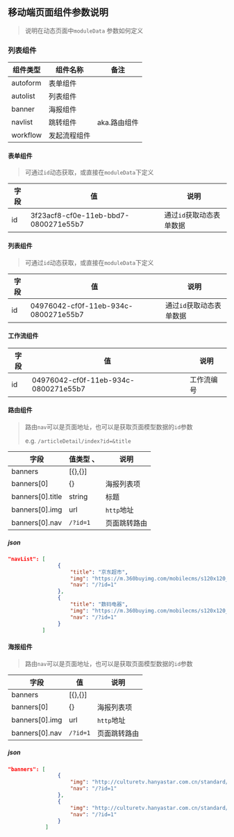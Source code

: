 ## 移动端页面组件参数说明
> 说明在动态页面中`moduleData` 参数如何定义

### 列表组件
| 组件类型       | 组件名称       |  备注   |
| ------------- | -------------- |--------|
| autoform      | 表单组件       |         |
| autolist      | 列表组件       |         |
| banner        | 海报组件       |         |
| navlist       | 跳转组件       | aka.路由组件  |
| workflow      | 发起流程组件   |          |


#### 表单组件
> 可通过`id`动态获取，或直接在`moduleData`下定义

| 字段          |  值             |      说明     |
| ------------- | --------------  | ------------ |
| id            | 3f23acf8-cf0e-11eb-bbd7-0800271e55b7 |  通过`id`获取动态表单数据 |


#### 列表组件
> 可通过`id`动态获取，或直接在`moduleData`下定义

| 字段          |  值             |      说明     |
| ------------- | --------------  | ------------ |
| id            | 04976042-cf0f-11eb-934c-0800271e55b7 |  通过`id`获取动态表单数据 |


#### 工作流组件
| 字段          |  值             |      说明     |
| ------------- | --------------  | ------------ |
| id            | 04976042-cf0f-11eb-934c-0800271e55b7 |  工作流编号 |


#### 路由组件
> 路由`nav`可以是页面地址，也可以是获取页面模型数据的`id`参数
>
> e.g. `/articleDetail/index?id=&title`

| 字段             |  值类型       、 |    说明     |
| ---------------- | --------------  | ------------ |
| banners          | [{},{}]         |              |
| banners[0]       | {}              |  海报列表项   |
| banners[0].title | string          |  标题   |
| banners[0].img   | url             |  `http`地址   |
| banners[0].nav   | `/?id=1`        |  页面跳转路由  |

##### json
```json
"navList": [
                {
                    "title": "京东超市",
                    "img": "https://m.360buyimg.com/mobilecms/s120x120_jfs/t1/125678/35/5947/4868/5efbf28cEbf04a25a/e2bcc411170524f0.png",
                    "nav": "/?id=1"
                },
                {
                    "title": "数码电器",
                    "img": "https://m.360buyimg.com/mobilecms/s120x120_jfs/t1/135931/4/3281/5598/5efbf2c0Edbdc82c7/ed9861b4ddfb9f30.png",
                    "nav": "/?id=1"
                }
           ]
```

#### 海报组件
> 路由`nav`可以是页面地址，也可以是获取页面模型数据的`id`参数

| 字段             |  值             |      说明     |
| ---------------- | --------------  | ------------ |
| banners          | [{},{}]         |              |
| banners[0]       | {}              |  海报列表项   |
| banners[0].img   | url             |  `http`地址   |
| banners[0].nav   | `/?id=1`        |  页面跳转路由  |

##### json
```json
"banners": [
                {
                    "img": "http://culturetv.hanyastar.com.cn/standard/pic/340/888/1418/30910_2015-05-09.jpg",
                    "nav": "/?id=1"
                },
                {
                    "img": "http://culturetv.hanyastar.com.cn/standard/pic/335/369/3854/54844_2017-02-28.jpg",
                    "nav": "/?id=1"
                }
            ]
```